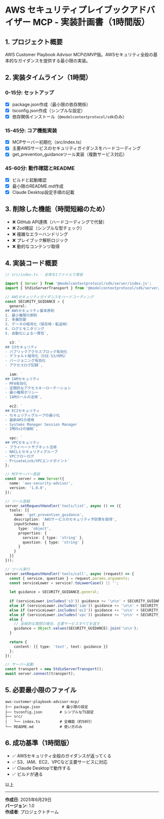 # AWS セキュリティプレイブックアドバイザー MCP - 実装計画書（1時間版）

## 1. プロジェクト概要

AWS Customer Playbook Advisor MCPのMVP版。AWSセキュリティ全般の基本的なガイダンスを提供する最小限の実装。

## 2. 実装タイムライン（1時間）

### 0-15分: セットアップ
- [x] package.json作成（最小限の依存関係）
- [x] tsconfig.json作成（シンプルな設定）
- [x] 依存関係インストール（`@modelcontextprotocol/sdk`のみ）

### 15-45分: コア機能実装
- [x] MCPサーバー初期化（src/index.ts）
- [x] 主要AWSサービスのセキュリティガイダンスをハードコーディング
- [x] get_prevention_guidanceツール実装（複数サービス対応）

### 45-60分: 動作確認とREADME
- [x] ビルドと起動確認
- [x] 最小限のREADME.md作成
- [x] Claude Desktop設定手順の記載

## 3. 削除した機能（時間短縮のため）

- ❌ GitHub API連携（ハードコーディングで代替）
- ❌ Zod検証（シンプルな型チェック）
- ❌ 複雑なエラーハンドリング
- ❌ プレイブック解析ロジック
- ❌ 動的なコンテンツ取得

## 4. 実装コード概要

```typescript
// src/index.ts - 全体を1ファイルで実装

import { Server } from '@modelcontextprotocol/sdk/server/index.js';
import { StdioServerTransport } from '@modelcontextprotocol/sdk/server/stdio.js';

// AWSセキュリティガイダンスをハードコーディング
const SECURITY_GUIDANCE = {
  general: `
## AWSセキュリティ基本原則
1. 最小権限の原則
2. 多層防御
3. データの暗号化（保存時・転送時）
4. ログとモニタリング
5. 自動化による一貫性`,
  
  s3: `
## S3セキュリティ
- パブリックアクセスブロック有効化
- デフォルト暗号化（SSE-S3/KMS）
- バージョニング有効化
- アクセスログ記録`,
  
  iam: `
## IAMセキュリティ
- MFA有効化
- 定期的なアクセスキーローテーション
- 最小権限ポリシー
- IAMロールの活用`,
  
  ec2: `
## EC2セキュリティ
- セキュリティグループの最小化
- 最新AMIの使用
- Systems Manager Session Manager
- IMDSv2の強制`,
  
  vpc: `
## VPCセキュリティ
- プライベートサブネット活用
- NACLとセキュリティグループ
- VPCフローログ
- PrivateLink/VPCエンドポイント`
};

// MCPサーバー実装
const server = new Server({
  name: 'aws-security-advisor',
  version: '1.0.0',
});

// ツール登録
server.setRequestHandler('tools/list', async () => ({
  tools: [{
    name: 'get_prevention_guidance',
    description: 'AWSサービスのセキュリティ予防策を取得',
    inputSchema: {
      type: 'object',
      properties: {
        service: { type: 'string' },
        question: { type: 'string' }
      }
    }
  }]
}));

// ツール実行
server.setRequestHandler('tools/call', async (request) => {
  const { service, question } = request.params.arguments;
  const serviceLower = service?.toLowerCase() || '';
  
  let guidance = SECURITY_GUIDANCE.general;
  
  if (serviceLower.includes('s3')) guidance += '\n\n' + SECURITY_GUIDANCE.s3;
  else if (serviceLower.includes('iam')) guidance += '\n\n' + SECURITY_GUIDANCE.iam;
  else if (serviceLower.includes('ec2')) guidance += '\n\n' + SECURITY_GUIDANCE.ec2;
  else if (serviceLower.includes('vpc')) guidance += '\n\n' + SECURITY_GUIDANCE.vpc;
  else {
    // 全般的な質問の場合、主要サービスすべてを返す
    guidance = Object.values(SECURITY_GUIDANCE).join('\n\n');
  }
  
  return {
    content: [{ type: 'text', text: guidance }]
  };
});

// サーバー起動
const transport = new StdioServerTransport();
await server.connect(transport);
```

## 5. 必要最小限のファイル

```
aws-customer-playbook-advisor-mcp/
├── package.json          # 最小限の設定
├── tsconfig.json        # シンプルなTS設定
├── src/
│   └── index.ts         # 全機能（約50行）
└── README.md            # 使い方のみ
```

## 6. 成功基準（1時間版）

- ✅ AWSセキュリティ全般のガイダンスが返ってくる
- ✅ S3、IAM、EC2、VPCなど主要サービスに対応
- ✅ Claude Desktopで動作する
- ✅ ビルドが通る

以上

---

**作成日**: 2025年6月29日  
**バージョン**: 1.0  
**作成者**: プロジェクトチーム